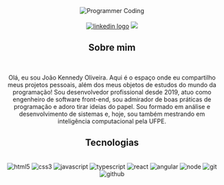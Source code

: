 <div align="center">
  <img src="https://github.com/user-attachments/assets/f523f188-21bb-4262-83e2-f86d888c2a95" alt="Programmer Coding">
</div>

<br/>

<div align="center">
  <a href="https://www.linkedin.com/in/joao-kennedy-oliveira" target="blank"><img src="https://img.shields.io/badge/linkedin-%230077B5.svg?style=for-the-badge&logo=linkedin&logoColor=white" alt="linkedin logo" /></a>
  <img src="https://img.shields.io/badge/Medium-12100E?style=for-the-badge&logo=medium&logoColor=white" />
</div>

<div align="center">
  <h2>Sobre mim</h2>
  <br/>
</div>

<div align="center">
  <p>
    Olá, eu sou João Kennedy Oliveira. Aqui é o espaço onde eu compartilho meus projetos pessoais, além dos meus objetos de estudos do mundo da programação! Sou desenvolvedor profissional desde 2019,        atuo como engenheiro de software front-end, sou admirador de boas práticas de programação e adoro tirar ideias do papel. Sou formado em análise e desenvolvimento de sistemas e, hoje, sou também          mestrando em inteligência computacional pela UFPE.
  </p>
</div>

<div align="center">
  <h2>Tecnologias</h2>
  <br/>
</div>

<div align="center">
  <img style="pointer-events: none;" alt="html5" src="https://img.shields.io/badge/html5-%23E34F26.svg?style=for-the-badge&logo=html5&logoColor=e34f26&color=20232a"/>
  <img alt="css3" src="https://img.shields.io/badge/css3-%231572B6.svg?style=for-the-badge&logo=css3&logoColor=54aeff&color=20232a"/>
  <img alt="javascript" src="https://img.shields.io/badge/javascript-%23323330.svg?style=for-the-badge&logo=javascript&logoColor=%23F7DF1E&color=20232a"/>
  <img alt="typescript" src="https://img.shields.io/badge/typescript-%23007ACC.svg?style=for-the-badge&logo=typescript&logoColor=0d91f0&color=20232a"/>
  <img alt="react" src="https://img.shields.io/badge/react-%2320232a.svg?style=for-the-badge&logo=react&logoColor=%2361DAFB"/>
  <img alt="angular" src="https://img.shields.io/badge/angular-%23DD0031.svg?style=for-the-badge&logo=angular&logoColor=dd0031&color=20232a"/>
  <img alt="node" src="https://img.shields.io/badge/node.js-6DA55F?style=for-the-badge&logo=node.js&logoColor=6cca54&color=20232a"/>
  <img alt="git" src="https://img.shields.io/badge/git-%23F05033.svg?style=for-the-badge&logo=git&logoColor=f06611&color=20232a"/>
  <img alt="github" src="https://img.shields.io/badge/github-%23121011.svg?style=for-the-badge&logo=github&logoColor=white&color=20232a"/>
</div>
